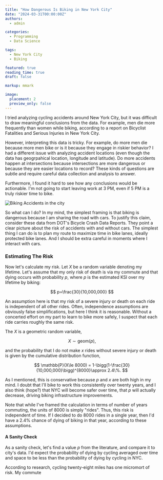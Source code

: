 ```yaml
---
title: "How Dangerous Is Biking in New York City"
date: "2024-03-31T00:00:00Z"
authors:
  - admin

categories:
  - Programming
  - Data Science

tags:
  - New York City
  - Biking

featured: true
reading_time: true
draft: false

markup: mmark

image:
  placement: 2
  preview_only: false
---
```


I tried analyzing cycling accidents around New York City, but it was difficult to draw meaningful conclusions from the data. For example, men die more frequently than women while biking, according to a report on Bicyclist Fatalities and Serious Injuries in New York City.

However, interpreting this data is tricky. For example, do more men die because more men bike or is it because they engage in riskier behavior? I had a different issue with analyzing accident locations (even though the data has geogrpahical location, longitude and latitude). Do more accidents happen at intersections because intersections are more dangerous or because they are easier locations to record? These kinds of questions are subtle and require careful data collection and analysis to answer.

Furthermore, I found it hard to see how any conclusions would be actionable. I'm not going to start leaving work at 3 PM, even if 5 PM is a truly riskier time to bike.

![Biking Accidents in the city](/post/images/Biking-Accidents/accidents.png)

So what can I do? In my mind, the simplest framing is that biking is dangerous because I am sharing the road with cars. To justify this claim, consider these data from DOT's Bicycle Crash Data Reports. They point a clear picture about the risk of accidents with and without cars. The simplest thing I can do is to plan my route to maximize time in bike lanes, ideally protected bike lanes. And I should be extra careful in moments where I interact with cars.

### Estimating The Risk

Now let's calculate my risk. Let $X$ be a random variable denoting my lifetime. Let's assume that my only risk of death is via my commute and that dying occurs with probability $p$, where $p$ is the estimated KSI over my lifetime by biking:

$$
p=\frac{30}{10,000,000}
$$

An assumption here is that my risk of a severe injury or death on each ride is independent of all other rides. Often, independence assumptions are obviously false simplifications, but here I think it is reasonable. Without a concerted effort on my part to learn to bike more safely, I suspect that each ride carries roughly the same risk.

The $X$ is a geometric random variable,

$$
X\sim\text{geom}(p),
$$

and the probability that I do not make $x$ rides without severe injury or death is given by the cumulative distribution function,

$$
\mathbb{P}(X\le 8000) = 1-\bigg(1-\frac{30}{10,000,000}\bigg)^{8000}\approx 2.4\%.
$$

As I mentioned, this is conservative because $p$ and $x$ are both high in my mind. I doubt that I'll bike to work this consistently over twenty years, and I also think (hope?) that NYC will become safer over time, that $p$ will actually decrease, driving biking infrastructure improvements.

Note that while I've framed the calculation in terms of number of years commuting, the units of 8000 is simply "rides". Thus, this risk is independent of time. If I decided to do 8000 rides in a single year, then I'd have a $2.4\%$ chance of dying of biking in that year, according to these assumptions.

#### A Sanity Check

As a sanity check, let's find a value $p$ from the literature, and compare it to city's data. I'd expect the probability of dying by cycling averaged over time and space to be less than the probability of dying by cycling in NYC.

According to research, cycling twenty-eight miles has one micromort of risk. My commute

